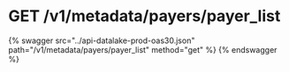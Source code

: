 # GET /v1/metadata/payers/payer_list

{% swagger src="../api-datalake-prod-oas30.json" path="/v1/metadata/payers/payer_list" method="get" %}
{% endswagger %}

